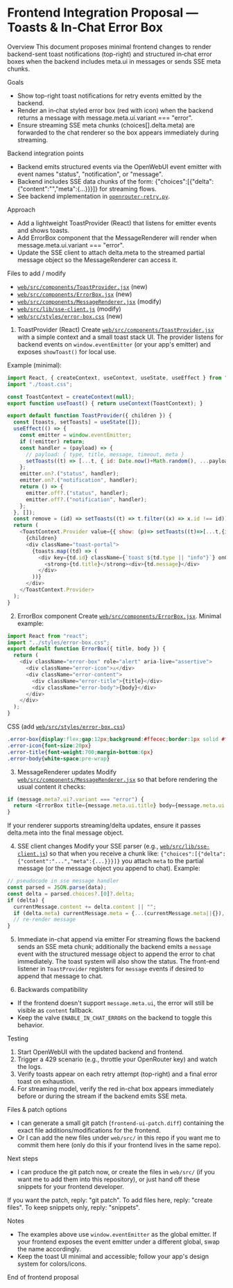 # Frontend Integration Proposal — Toasts & In‑Chat Error Box

Overview
This document proposes minimal frontend changes to render backend-sent toast notifications (top-right) and structured in‑chat error boxes when the backend includes meta.ui in messages or sends SSE meta chunks.

Goals
- Show top-right toast notifications for retry events emitted by the backend.
- Render an in‑chat styled error box (red with icon) when the backend returns a message with message.meta.ui.variant === "error".
- Ensure streaming SSE meta chunks (choices[].delta.meta) are forwarded to the chat renderer so the box appears immediately during streaming.

Backend integration points
- Backend emits structured events via the OpenWebUI event emitter with event names "status", "notification", or "message".
- Backend includes SSE data chunks of the form: {"choices":[{"delta":{"content":"","meta":{...}}}]} for streaming flows.
- See backend implementation in [`openrouter-retry.py`](openrouter-retry.py:1).

Approach
- Add a lightweight ToastProvider (React) that listens for emitter events and shows toasts.
- Add ErrorBox component that the MessageRenderer will render when message.meta.ui.variant === "error".
- Update the SSE client to attach delta.meta to the streamed partial message object so the MessageRenderer can access it.

Files to add / modify
- [`web/src/components/ToastProvider.jsx`](web/src/components/ToastProvider.jsx:1) (new)
- [`web/src/components/ErrorBox.jsx`](web/src/components/ErrorBox.jsx:1) (new)
- [`web/src/components/MessageRenderer.jsx`](web/src/components/MessageRenderer.jsx:1) (modify)
- [`web/src/lib/sse-client.js`](web/src/lib/sse-client.js:1) (modify)
- [`web/src/styles/error-box.css`](web/src/styles/error-box.css:1) (new)

1) ToastProvider (React)
Create [`web/src/components/ToastProvider.jsx`](web/src/components/ToastProvider.jsx:1) with a simple context and a small toast stack UI. The provider listens for backend events on `window.eventEmitter` (or your app's emitter) and exposes `showToast()` for local use.

Example (minimal):
```javascript
import React, { createContext, useContext, useState, useEffect } from "react";
import "./toast.css";

const ToastContext = createContext(null);
export function useToast() { return useContext(ToastContext); }

export default function ToastProvider({ children }) {
  const [toasts, setToasts] = useState([]);
  useEffect(() => {
    const emitter = window.eventEmitter;
    if (!emitter) return;
    const handler = (payload) => {
      // payload: { type, title, message, timeout, meta }
      setToasts((t) => [...t, { id: Date.now()+Math.random(), ...payload }]);
    };
    emitter.on?.("status", handler);
    emitter.on?.("notification", handler);
    return () => {
      emitter.off?.("status", handler);
      emitter.off?.("notification", handler);
    };
  }, []);
  const remove = (id) => setToasts((t) => t.filter((x) => x.id !== id));
  return (
    <ToastContext.Provider value={{ show: (p)=> setToasts((t)=>[...t,{id:Date.now()+Math.random(),...p}]) }}>
      {children}
      <div className="toast-portal">
        {toasts.map((td) => (
          <div key={td.id} className={`toast ${td.type || "info"}`} onClick={()=>remove(td.id)}>
            <strong>{td.title}</strong><div>{td.message}</div>
          </div>
        ))}
      </div>
    </ToastContext.Provider>
  );
}
```

2) ErrorBox component
Create [`web/src/components/ErrorBox.jsx`](web/src/components/ErrorBox.jsx:1). Minimal example:
```javascript
import React from "react";
import "../styles/error-box.css";
export default function ErrorBox({ title, body }) {
  return (
    <div className="error-box" role="alert" aria-live="assertive">
      <div className="error-icon">⚠️</div>
      <div className="error-content">
        <div className="error-title">{title}</div>
        <div className="error-body">{body}</div>
      </div>
    </div>
  );
}
```

CSS (add [`web/src/styles/error-box.css`](web/src/styles/error-box.css:1))
```css
.error-box{display:flex;gap:12px;background:#ffecec;border:1px solid #f5c2c2;padding:12px;border-radius:6px;color:#7a1b1b}
.error-icon{font-size:20px}
.error-title{font-weight:700;margin-bottom:6px}
.error-body{white-space:pre-wrap}
```

3) MessageRenderer updates
Modify [`web/src/components/MessageRenderer.jsx`](web/src/components/MessageRenderer.jsx:1) so that before rendering the usual content it checks:
```javascript
if (message.meta?.ui?.variant === "error") {
  return <ErrorBox title={message.meta.ui.title} body={message.meta.ui.body} />;
}
```
If your renderer supports streaming/delta updates, ensure it passes delta.meta into the final message object.

4) SSE client changes
Modify your SSE parser (e.g., [`web/src/lib/sse-client.js`](web/src/lib/sse-client.js:1)) so that when you receive a chunk like:
`{"choices":[{"delta":{"content":"...","meta":{...}}}]}`
you attach `meta` to the partial message (or the message object you append to chat). Example:
```javascript
// pseudocode in sse message handler
const parsed = JSON.parse(data);
const delta = parsed.choices?.[0]?.delta;
if (delta) {
  currentMessage.content += delta.content || "";
  if (delta.meta) currentMessage.meta = {...(currentMessage.meta||{}), ...delta.meta};
  // re-render message
}
```

5) Immediate in-chat append via emitter
For streaming flows the backend sends an SSE meta chunk; additionally the backend emits a `message` event with the structured message object to append the error to chat immediately. The toast system will also show the status. The front-end listener in `ToastProvider` registers for `message` events if desired to append that message to chat.

6) Backwards compatibility
- If the frontend doesn't support `message.meta.ui`, the error will still be visible as `content` fallback.
- Keep the valve `ENABLE_IN_CHAT_ERRORS` on the backend to toggle this behavior.

Testing
1. Start OpenWebUI with the updated backend and frontend.
2. Trigger a 429 scenario (e.g., throttle your OpenRouter key) and watch the logs.
3. Verify toasts appear on each retry attempt (top-right) and a final error toast on exhaustion.
4. For streaming model, verify the red in-chat box appears immediately before or during the stream if the backend emits SSE meta.

Files & patch options
- I can generate a small git patch (`frontend-ui-patch.diff`) containing the exact file additions/modifications for the frontend.
- Or I can add the new files under `web/src/` in this repo if you want me to commit them here (only do this if your frontend lives in the same repo).

Next steps
- I can produce the git patch now, or create the files in `web/src/` (if you want me to add them into this repository), or just hand off these snippets for your frontend developer.

If you want the patch, reply: "git patch". To add files here, reply: "create files". To keep snippets only, reply: "snippets".

Notes
- The examples above use `window.eventEmitter` as the global emitter. If your frontend exposes the event emitter under a different global, swap the name accordingly.
- Keep the toast UI minimal and accessible; follow your app's design system for colors/icons.

End of frontend proposal